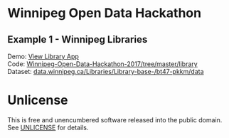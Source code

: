 # Winnipeg Open Data Hackathon

## Example 1 - Winnipeg Libraries

Demo: [View Library App](https://stungeye.com/opendata2017/library/)  
Code: [Winnipeg-Open-Data-Hackathon-2017/tree/master/library](https://github.com/stungeye/Winnipeg-Open-Data-Hackathon-2017/tree/master/library)  
Dataset: [data.winnipeg.ca/Libraries/Library-base-/bt47-pkkm/data](https://data.winnipeg.ca/Libraries/Library-base-/bt47-pkkm/data)

# Unlicense

This is free and unencumbered software released into the public domain. See [UNLICENSE](http://unlicense.org/) for details.
